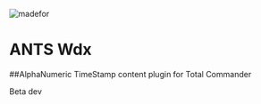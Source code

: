 ![madefor](https://img.shields.io/badge/Made%20For-Visual%20Studio%20Community-brightgreen?logo=visual-studio-code)

# ANTS Wdx
##AlphaNumeric TimeStamp content plugin for Total Commander

Beta dev
